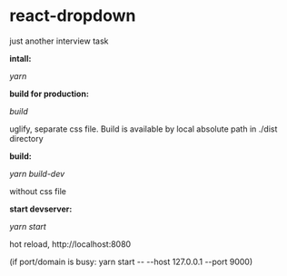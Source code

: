 # react-dropdown
just another interview task

**intall:**

_yarn_

**build for production:**

_build_

uglify, separate css file.
Build is available by local absolute path in ./dist directory

**build:**

_yarn build-dev_

without css file

**start devserver:**

_yarn start_

hot reload, http://localhost:8080

(if port/domain is busy: yarn start -- --host 127.0.0.1 --port 9000)
